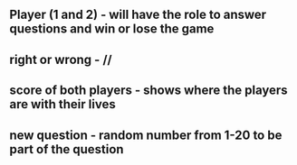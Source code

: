 ## Player (1 and 2) - will have the role to answer questions and win or lose the game
## right or wrong - //
## score of both players - shows where the players are with their lives
## new question - random number from 1-20 to be part of the question
## 
